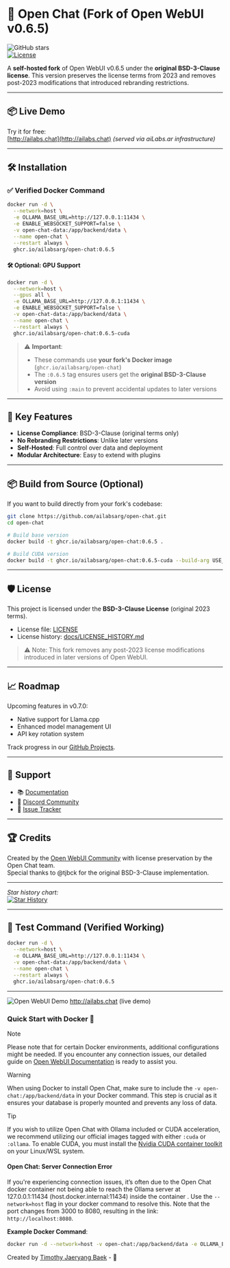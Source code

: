 # 🚀 Open Chat (Fork of Open WebUI v0.6.5)

![GitHub stars](https://img.shields.io/github/stars/ailabsarg/open-chat?style=social)  
[![License](https://img.shields.io/badge/license-BSD--3--Clause-blue)](LICENSE)

A **self-hosted fork** of Open WebUI v0.6.5 under the **original BSD-3-Clause license**. This version preserves the license terms from 2023 and removes post-2023 modifications that introduced rebranding restrictions.

---

## 📦 Live Demo

Try it for free:  
[http://ailabs.chat](http://ailabs.chat) *(served via aiLabs.ar infrastructure)*

---

## 🛠️ Installation

### ✅ Verified Docker Command

```bash
docker run -d \
  --network=host \
  -e OLLAMA_BASE_URL=http://127.0.0.1:11434 \
  -e ENABLE_WEBSOCKET_SUPPORT=false \
  -v open-chat-data:/app/backend/data \
  --name open-chat \
  --restart always \
  ghcr.io/ailabsarg/open-chat:0.6.5
```

#### 🛠️ Optional: GPU Support

```bash
docker run -d \
  --network=host \
  --gpus all \
  -e OLLAMA_BASE_URL=http://127.0.0.1:11434 \
  -e ENABLE_WEBSOCKET_SUPPORT=false \
  -v open-chat-data:/app/backend/data \
  --name open-chat \
  --restart always \
  ghcr.io/ailabsarg/open-chat:0.6.5-cuda
```

> ⚠️ **Important**:
> - These commands use **your fork's Docker image** (`ghcr.io/ailabsarg/open-chat`)
> - The `:0.6.5` tag ensures users get the **original BSD-3-Clause version**
> - Avoid using `:main` to prevent accidental updates to later versions

---

## 📝 Key Features

- **License Compliance**: BSD-3-Clause (original terms only)
- **No Rebranding Restrictions**: Unlike later versions
- **Self-Hosted**: Full control over data and deployment
- **Modular Architecture**: Easy to extend with plugins

---

## 📦 Build from Source (Optional)

If you want to build directly from your fork's codebase:

```bash
git clone https://github.com/ailabsarg/open-chat.git
cd open-chat

# Build base version
docker build -t ghcr.io/ailabsarg/open-chat:0.6.5 .

# Build CUDA version
docker build -t ghcr.io/ailabsarg/open-chat:0.6.5-cuda --build-arg USE_CUDA=true .
```

---

## 🛡️ License

This project is licensed under the **BSD-3-Clause License** (original 2023 terms).  
- License file: [LICENSE](LICENSE)
- License history: [docs/LICENSE_HISTORY.md](docs/LICENSE_HISTORY.md)

> ⚠️ Note: This fork removes any post-2023 license modifications introduced in later versions of Open WebUI.

---

## 📈 Roadmap

Upcoming features in v0.7.0:
- Native support for Llama.cpp
- Enhanced model management UI
- API key rotation system

Track progress in our [GitHub Projects](https://github.com/ailabsarg/open-chat/projects/1).

---

## 🤝 Support

- 📚 [Documentation](https://docs.open-chat.ai)
- 💬 [Discord Community](https://discord.gg/your-community)
- 🐛 [Issue Tracker](https://github.com/ailabsarg/open-chat/issues)

---

## 🏆 Credits

Created by the [Open WebUI Community](https://github.com/open-webui) with license preservation by the Open Chat team.  
Special thanks to @tjbck for the original BSD-3-Clause implementation.

---

*Star history chart:*  
[![Star History](https://api.star-history.com/svg?repos=ailabsarg/open-chat&type=Date)](https://star-history.com/#ailabsarg/open-chat)

---

## 🧪 Test Command (Verified Working)

```bash
docker run -d \
  --network=host \
  -e OLLAMA_BASE_URL=http://127.0.0.1:11434 \
  -v open-chat-data:/app/backend/data \
  --name open-chat \
  --restart always \
  ghcr.io/ailabsarg/open-chat:0.6.5
```

---

![Open WebUI Demo](./demo.gif)
http://ailabs.chat (live demo)


### Quick Start with Docker 🐳

> [!NOTE]  
> Please note that for certain Docker environments, additional configurations might be needed. If you encounter any connection issues, our detailed guide on [Open WebUI Documentation](https://docs.openwebui.com/) is ready to assist you.

> [!WARNING]
> When using Docker to install Open Chat, make sure to include the `-v open-chat:/app/backend/data` in your Docker command. This step is crucial as it ensures your database is properly mounted and prevents any loss of data.

> [!TIP]  
> If you wish to utilize Open Chat with Ollama included or CUDA acceleration, we recommend utilizing our official images tagged with either `:cuda` or `:ollama`. To enable CUDA, you must install the [Nvidia CUDA container toolkit](https://docs.nvidia.com/dgx/nvidia-container-runtime-upgrade/) on your Linux/WSL system.

#### Open Chat: Server Connection Error

If you're experiencing connection issues, it’s often due to the Open Chat docker container not being able to reach the Ollama server at 127.0.0.1:11434 (host.docker.internal:11434) inside the container . Use the `--network=host` flag in your docker command to resolve this. Note that the port changes from 3000 to 8080, resulting in the link: `http://localhost:8080`.

**Example Docker Command**:

```bash
docker run -d --network=host -v open-chat:/app/backend/data -e OLLAMA_BASE_URL=http://127.0.0.1:11434 --name open-chat --restart always ghcr.io/ailabsarg/open-chat:0.6.5
```


Created by [Timothy Jaeryang Baek](https://github.com/tjbck) - 💪
